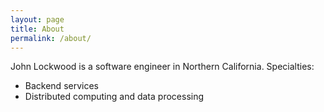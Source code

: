 ```yaml
---
layout: page
title: About
permalink: /about/
---
```


John Lockwood is a software engineer in Northern California. 
Specialties:
 * Backend services
 * Distributed computing and data processing
